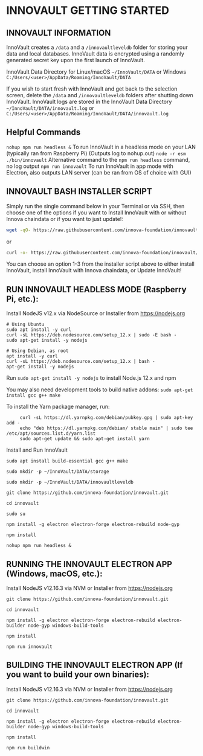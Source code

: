 # INNOVAULT GETTING STARTED

INNOVAULT INFORMATION
-----------------
InnoVault creates a `/data` and a `/innovaultleveldb` folder for storing your data and local databases. InnoVault data is encrypted using a randomly generated secret key upon the first launch of InnoVault.

InnoVault Data Directory for Linux/macOS `~/InnoVault/DATA` or Windows `C:/Users/<user>/AppData/Roaming/InnoVault/DATA`

If you wish to start fresh with InnoVault and get back to the selection screen, delete the `/data` and `/innovaultleveldb` folders after shutting down InnoVault. InnoVault logs are stored in the InnoVault Data Directory `~/InnoVault/DATA/innovault.log` or `C:/Users/<user>/AppData/Roaming/InnoVault/DATA/innovault.log`

Helpful Commands
-----------------
`nohup npm run headless &` To run InnoVault in a headless mode on your LAN (typically ran from Raspberry Pi) (Outputs log to nohup.out)
`node -r esm ./bin/innovault` Alternative command to the `npm run headless` command, no log output
`npm run innovault` To run InnoVault in app mode with Electron, also outputs LAN server (can be ran from OS of choice with GUI)

INNOVAULT BASH INSTALLER SCRIPT
-----------------
Simply run the single command below in your Terminal or via SSH, then choose one of the options if you want to Install InnoVault with or without Innova chaindata or if you want to just update!:

```bash
wget -qO- https://raw.githubusercontent.com/innova-foundation/innovault/master/installinnovault.sh | bash
```
or
```bash
curl -o- https://raw.githubusercontent.com/innova-foundation/innovault/master/installinnovault.sh | bash
```

You can choose an option 1-3 from the installer script above to either install InnoVault, install InnoVault with Innova chaindata, or Update InnoVault!

RUN INNOVAULT HEADLESS MODE (Raspberry Pi, etc.):
-----------------
Install NodeJS v12.x via NodeSource or Installer from https://nodejs.org

```
# Using Ubuntu
sudo apt install -y curl
curl -sL https://deb.nodesource.com/setup_12.x | sudo -E bash -
sudo apt-get install -y nodejs

# Using Debian, as root
apt install -y curl
curl -sL https://deb.nodesource.com/setup_12.x | bash -
apt-get install -y nodejs
```
Run `sudo apt-get install -y nodejs` to install Node.js 12.x and npm

You may also need development tools to build native addons:
`sudo apt-get install gcc g++ make`

To install the Yarn package manager, run:
```
     curl -sL https://dl.yarnpkg.com/debian/pubkey.gpg | sudo apt-key add -
     echo "deb https://dl.yarnpkg.com/debian/ stable main" | sudo tee /etc/apt/sources.list.d/yarn.list
     sudo apt-get update && sudo apt-get install yarn
```

Install and Run InnoVault
```
sudo apt install build-essential gcc g++ make

sudo mkdir -p ~/InnoVault/DATA/storage

sudo mkdir -p ~/InnoVault/DATA/innovaultleveldb

git clone https://github.com/innova-foundation/innovault.git

cd innovault

sudo su

npm install -g electron electron-forge electron-rebuild node-gyp

npm install

nohup npm run headless &
```


RUNNING THE INNOVAULT ELECTRON APP (Windows, macOS, etc.):
-----------------
Install NodeJS v12.16.3 via NVM or Installer from https://nodejs.org
```
git clone https://github.com/innova-foundation/innovault.git

cd innovault

npm install -g electron electron-forge electron-rebuild electron-builder node-gyp windows-build-tools

npm install

npm run innovault
```

BUILDING THE INNOVAULT ELECTRON APP (If you want to build your own binaries):
-----------------
Install NodeJS v12.16.3 via NVM or Installer from https://nodejs.org
```
git clone https://github.com/innova-foundation/innovault.git

cd innovault

npm install -g electron electron-forge electron-rebuild electron-builder node-gyp windows-build-tools

npm install

npm run buildwin
```
